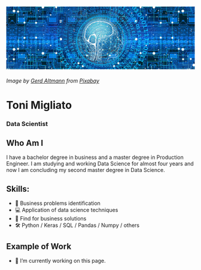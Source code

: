 ![Data Scientist](https://github.com/ToniMigliato/ToniMigliato/blob/main/cover.jpg)
###### Image by <a href="https://pixabay.com/users/geralt-9301/?utm_source=link-attribution&amp;utm_medium=referral&amp;utm_campaign=image&amp;utm_content=3706562">Gerd Altmann</a> from <a href="https://pixabay.com/?utm_source=link-attribution&amp;utm_medium=referral&amp;utm_campaign=image&amp;utm_content=3706562">Pixabay</a>

# Toni Migliato
### Data Scientist

## Who Am I
I have a bachelor degree in business and a master degree in Production Engineer. I am studying and working Data Science for almost four years and now I am concluding my second master degree in Data Science.

## Skills: 
- :microscope: Business problems identification
- :computer: Application of data science techniques 
- :rocket: Find for business solutions
- :hammer_and_wrench: Python / Keras / SQL / Pandas / Numpy / others

## Example of Work
- 🔭 I’m currently working on this page. 
